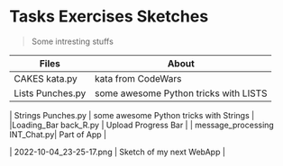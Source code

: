 # Tasks Exercises Sketches
> Some intresting stuffs

| Files | About |
| ------ | ------ |
| CAKES kata.py | kata from CodeWars |
| Lists Punches.py | some awesome Python tricks with LISTS |

| Strings Punches.py | some awesome Python tricks with Strings |
|Loading_Bar back_R.py | Upload Progress Bar |
| message_processing INT_Chat.py| Part of App |

| 2022-10-04_23-25-17.png | Sketch of my next WebApp |
